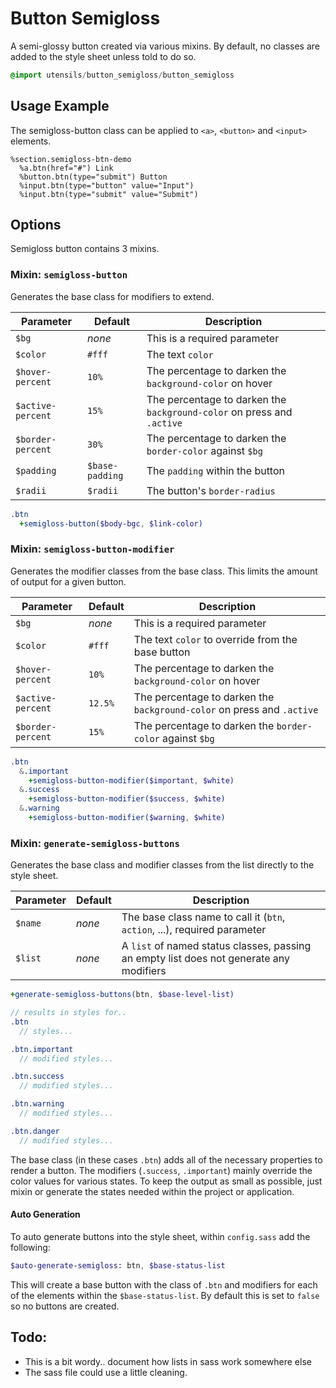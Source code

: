 
# Button Semigloss
A semi-glossy button created via various mixins. By default, no classes
are added to the style sheet unless told to do so.

```sass
@import utensils/button_semigloss/button_semigloss
```

## Usage Example
<!--~ markup/button_semigloss.html.haml -->

The semigloss-button class can be applied to `<a>`, `<button>` and `<input>` elements.

```~haml
%section.semigloss-btn-demo
  %a.btn(href="#") Link
  %button.btn(type="submit") Button
  %input.btn(type="button" value="Input")
  %input.btn(type="submit" value="Submit")
```


## Options
Semigloss button contains 3 mixins.

### Mixin: `semigloss-button`

Generates the base class for modifiers to extend.

Parameter          | Default          | Description
------------------ | ---------------- | -------------------------------------------
`$bg`              | _none_           | This is a required parameter
`$color`           | `#fff`           | The text `color`
`$hover-percent`   | `10%`            | The percentage to darken the `background-color` on hover
`$active-percent`  | `15%`            | The percentage to darken the `background-color` on press and `.active`
`$border-percent`  | `30%`            | The percentage to darken the `border-color` against `$bg`
`$padding`         | `$base-padding`  | The `padding` within the button
`$radii`           | `$radii`         | The button's `border-radius`

```sass
.btn
  +semigloss-button($body-bgc, $link-color)
```

### Mixin: `semigloss-button-modifier`

Generates the modifier classes from the base class. This limits the
amount of output for a given button.

Parameter          | Default          | Description
------------------ | ---------------- | -------------------------------------------
`$bg`              | _none_           | This is a required parameter
`$color`           | `#fff`           | The text `color` to override from the base button
`$hover-percent`   | `10%`            | The percentage to darken the `background-color` on hover
`$active-percent`  | `12.5%`          | The percentage to darken the `background-color` on press and `.active`
`$border-percent`  | `15%`            | The percentage to darken the `border-color` against `$bg`

```sass
.btn
  &.important
    +semigloss-button-modifier($important, $white)
  &.success
    +semigloss-button-modifier($success, $white)
  &.warning
    +semigloss-button-modifier($warning, $white)
```

### Mixin: `generate-semigloss-buttons`

Generates the base class and modifier classes from the list directly to
the style sheet.

Parameter          | Default          | Description
------------------ | ---------------- | -------------------------------------------
`$name`            | _none_           | The base class name to call it (`btn`, `action`, ...), required parameter
`$list`            | _none_           | A `list` of named status classes, passing an empty list does not generate any modifiers


```sass
+generate-semigloss-buttons(btn, $base-level-list)

// results in styles for..
.btn
  // styles...

.btn.important
  // modified styles...

.btn.success
  // modified styles...

.btn.warning
  // modified styles...

.btn.danger
  // modified styles...
```

The base class (in these cases `.btn`) adds all of the necessary
properties to render a button. The modifiers (`.success`, `.important`)
mainly override the color values for various states. To keep the output
as small as possible, just mixin or generate the states needed within the
project or application.

#### Auto Generation
To auto generate buttons into the style sheet, within `config.sass` add
the following:

```sass
$auto-generate-semigloss: btn, $base-status-list
```

This will create a base button with the class of `.btn` and
modifiers for each of the elements within the `$base-status-list`. By
default this is set to `false` so no buttons are created.

## Todo:
- This is a bit wordy.. document how lists in sass work somewhere else
- The sass file could use a little cleaning.

